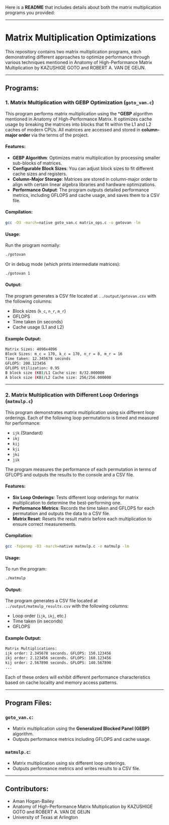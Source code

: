 Here is a **README** that includes details about both the matrix multiplication programs you provided:

---

# Matrix Multiplication Optimizations

This repository contains two matrix multiplication programs, each demonstrating different approaches to optimize performance through various techniques mentioned in Anatomy of High-Performance Matrix Multiplication by KAZUSHIGE GOTO and ROBERT A. VAN DE GEIJN.

---

## Programs:

### 1. **Matrix Multiplication with GEBP Optimization (`goto_van.c`)**

This program performs matrix multiplication using the ***GEBP** algorithm mentioned in Anatomy of High-Performance Matrix. It optimizes cache usage by breaking the matrices into blocks that fit within the L1 and L2 caches of modern CPUs. All matrices are accessed and stored in **column-major order** via the terms of the project.

#### Features:
- **GEBP Algorithm**: Optimizes matrix multiplication by processing smaller sub-blocks of matrices.
- **Configurable Block Sizes**: You can adjust block sizes to fit different cache sizes and registers.
- **Column-Major Storage**: Matrices are stored in column-major order to align with certain linear algebra libraries and hardware optimizations.
- **Performance Output**: The program outputs detailed performance metrics, including GFLOPS and cache usage, and saves them to a CSV file.

#### Compilation:

```bash
gcc -O3 -march=native goto_van.c matrix_ops.c -o gotovan -lm
```

#### Usage:

Run the program normally:

```bash
./gotovan
```

Or in debug mode (which prints intermediate matrices):

```bash
./gotovan 1
```

#### Output:

The program generates a CSV file located at `../output/gotovan.csv` with the following columns:
- Block sizes (`k_c`, `n_r`, `m_r`)
- GFLOPS
- Time taken (in seconds)
- Cache usage (L1 and L2)

#### Example Output:

```bash
Matrix Sizes: 4096x4096
Block Sizes: m_c = 170, k_c = 170, n_r = 8, m_r = 16
Time taken: 12.345678 seconds
GFLOPS: 200.123456
GFLOPS Utilization: 0.95
B block size (KB)/L1 Cache size: 8/32.000000
A block size (KB)/L2 Cache size: 256/256.000000
```

---

### 2. **Matrix Multiplication with Different Loop Orderings (`matmulp.c`)**

This program demonstrates matrix multiplication using six different loop orderings. Each of the following loop permutations is timed and measured for performance:

- `ijk` (Standard)
- `ikj`
- `kij`
- `kji`
- `jki`
- `jik`

The program measures the performance of each permutation in terms of GFLOPS and outputs the results to the console and a CSV file.

#### Features:
- **Six Loop Orderings**: Tests different loop orderings for matrix multiplication to determine the best-performing one.
- **Performance Metrics**: Records the time taken and GFLOPS for each permutation and outputs the data to a CSV file.
- **Matrix Reset**: Resets the result matrix before each multiplication to ensure correct measurements.

#### Compilation:

```bash
gcc -fopenmp -O3 -march=native matmulp.c -o matmulp -lm
```

#### Usage:

To run the program:

```bash
./matmulp
```

#### Output:

The program generates a CSV file located at `../output/matmulp_results.csv` with the following columns:
- Loop order (`ijk`, `ikj`, etc.)
- Time taken (in seconds)
- GFLOPS

#### Example Output:

```bash
Matrix Multiplications:
ijk order: 2.345678 seconds. GFLOPS: 150.123456
ikj order: 2.123456 seconds. GFLOPS: 160.123456
kij order: 2.567890 seconds. GFLOPS: 140.567890
...
```

Each of these orders will exhibit different performance characteristics based on cache locality and memory access patterns.

---

## Program Files:

### `goto_van.c`:
- Matrix multiplication using the **Generalized Blocked Panel (GEBP)** algorithm.
- Outputs performance metrics including GFLOPS and cache usage.

### `matmulp.c`:
- Matrix multiplication using six different loop orderings.
- Outputs performance metrics and writes results to a CSV file.

---

## Contributors:
- Aman Hogan-Bailey
- Anatomy of High-Performance Matrix Multiplication by KAZUSHIGE GOTO and ROBERT A. VAN DE GEIJN
- University of Texas at Arlington